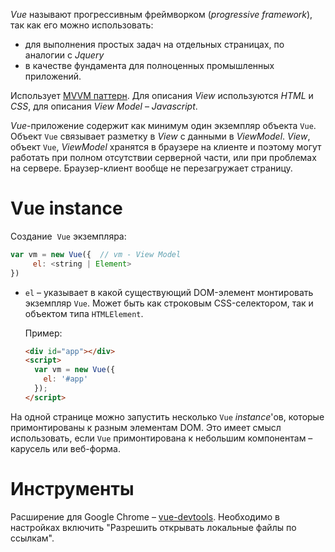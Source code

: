*Vue* называют прогрессивным фреймворком (*progressive framework*), так как его можно использовать:

- для выполнения простых задач на отдельных страницах, по аналогии с *Jquery*
- в качестве фундамента для полноценных промышленных приложений.

Использует [MVVM паттерн](Framework.md#mvvm). Для описания *View* используются *HTML* и *CSS*, для описания *View Model* – *Javascript*.

*Vue*-приложение содержит как минимум один экземпляр объекта `Vue`. Объект `Vue` связывает разметку в *View* с данными в *ViewModel*. *View*, объект `Vue`, *ViewModel* хранятся в браузере на клиенте и поэтому могут работать при полном отсутствии серверной части, или при проблемах на сервере. Браузер-клиент вообще не перезагружает страницу.

# Vue instance

Создание  `Vue` экземпляра:

```javascript
var vm = new Vue({  // vm - View Model
     el: <string | Element>  
})
```

- `el` – указывает в какой существующий DOM-элемент монтировать экземпляр `Vue`. Может быть как строковым CSS-селектором, так и объектом типа `HTMLElement`.

  Пример:

  ```html
  <div id="app"></div>
  <script>
    var vm = new Vue({
      el: '#app'
    });  
  </script>
  ```

На одной странице можно запустить несколько `Vue` *instance*'ов, которые примонтированы к разным элементам DOM. Это имеет смысл использовать, если `Vue` примонтирована к небольшим компонентам – карусель или веб-форма.



# Инструменты

Расширение для Google Chrome – [vue-devtools](). Необходимо в настройках включить "Разрешить открывать локальные файлы по ссылкам".

